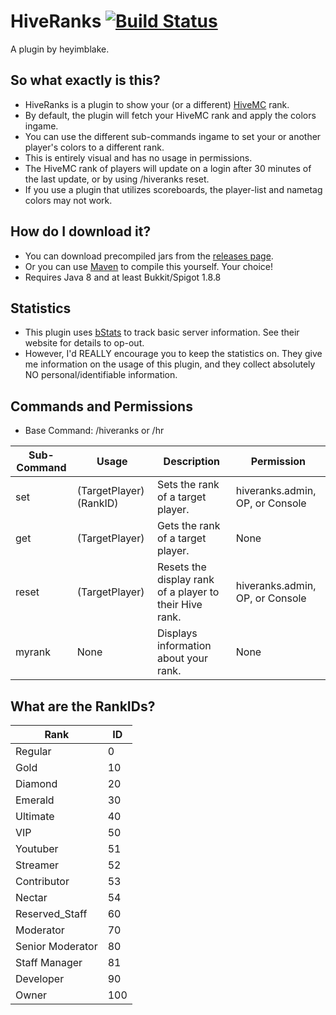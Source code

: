 # HiveRanks [![Build Status](https://api.travis-ci.org/heyimblake/HiveRanks.svg?branch=master)](https://travis-ci.org/heyimblake/HiveRanks)
A plugin by heyimblake.

## So what exactly is this?
* HiveRanks is a plugin to show your (or a different) [HiveMC](https://hivemc.com) rank.
* By default, the plugin will fetch your HiveMC rank and apply the colors ingame.
* You can use the different sub-commands ingame to set your or another player's colors to a different rank.
* This is entirely visual and has no usage in permissions.
* The HiveMC rank of players will update on a login after 30 minutes of the last update, or by using /hiveranks reset.
* If you use a plugin that utilizes scoreboards, the player-list and nametag colors may not work.

## How do I download it?
* You can download precompiled jars from the [releases page](https://github.com/heyimblake/HiveRanks/releases).
* Or you can use [Maven](https://maven.apache.org/) to compile this yourself. Your choice!
* Requires Java 8 and at least Bukkit/Spigot 1.8.8

## Statistics
* This plugin uses [bStats](https://bstats.org/plugin/bukkit/HiveRanks) to track basic server information. See their website for details to op-out.
* However, I'd REALLY encourage you to keep the statistics on. They give me information on the usage of this plugin, and they collect absolutely NO personal/identifiable information.

## Commands and Permissions
* Base Command: /hiveranks or /hr

| Sub-Command | Usage | Description | Permission |
| ----------- | ----- | ----------- | ---------- |
| set | (TargetPlayer) (RankID) | Sets the rank of a target player. | hiveranks.admin, OP, or Console |
| get | (TargetPlayer) | Gets the rank of a target player. | None |
| reset | (TargetPlayer) | Resets the display rank of a player to their Hive rank. | hiveranks.admin, OP, or Console |
| myrank | None | Displays information about your rank. | None | 

## What are the RankIDs?

| Rank | ID |
| ---- | --- |
| Regular | 0 |
| Gold | 10 |
| Diamond | 20 |
| Emerald | 30 |
| Ultimate | 40 |
| VIP | 50 |
| Youtuber | 51 |
| Streamer | 52 |
| Contributor | 53 |
| Nectar | 54 |
| Reserved_Staff | 60 |
| Moderator | 70 |
| Senior Moderator | 80 |
| Staff Manager | 81 |
| Developer | 90 |
| Owner | 100 |
